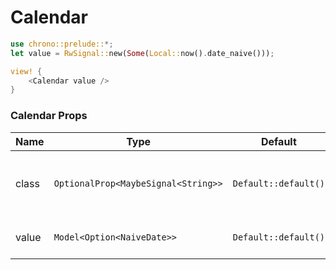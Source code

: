 # Calendar

```rust demo
use chrono::prelude::*;
let value = RwSignal::new(Some(Local::now().date_naive()));

view! {
    <Calendar value />
}
```

### Calendar Props

| Name  | Type                                | Default              | Desciption                                  |
| ----- | ----------------------------------- | -------------------- | ------------------------------------------- |
| class | `OptionalProp<MaybeSignal<String>>` | `Default::default()` | Addtional classes for the calendar element. |
| value | `Model<Option<NaiveDate>>`          | `Default::default()` | Set the calendar value                      |

